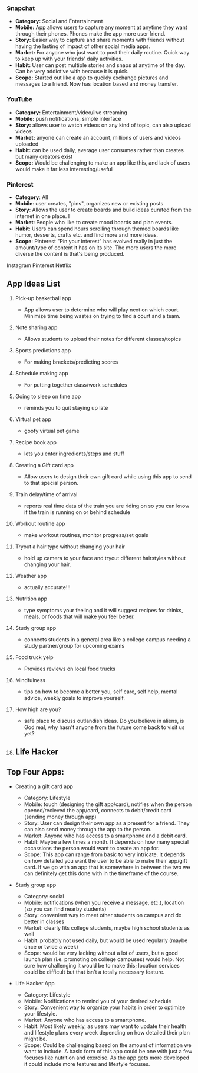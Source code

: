  ### Snapchat
 - **Category:** Social and Entertainment
 - **Mobile:** App allows users to capture any moment at anytime they want through their phones. Phones make the app more user friend. 
 - **Story:** Easier way to capture and share moments with friends without having the lasting of impact of other social media apps.
 - **Market:** For anyone who just want to post their daily routine. Quick way to keep up with your friends' daily activities. 
 - **Habit:** User can post multiple stories and snaps at anytime of the day. Can be very addictive with because it is quick. 
 - **Scope:** Started out like a app to qucikly exchange pictures and messages to a friend. Now has location based and money transfer.
  
### YouTube
  - **Category:** Entertainment/video/live streaming
  - **Mobile:** push notifications, simple interface
  - **Story:** allows user to watch videos on any kind of topic, can also upload videos
  - **Market:** anyone can create an account, millions of users and videos uploaded
  - **Habit:** can be used daily, average user consumes rather than creates but many creators exist
  - **Scope:** Would be challenging to make an app like this, and lack of users would make it far less interesting/useful


### Pinterest
- **Category**: All 
- **Mobile**: user creates, "pins", organizes new or existing posts 
- **Story**: Allows the user to create boards and build ideas curated from the internet in one place. I
- **Market**: People who like to create mood boards and plan events. 
- **Habit**: Users can spend hours scrolling through themed boards like humor, desserts, crafts etc. and find more and more ideas.
- **Scope**: Pinterest "Pin your interest" has evolved really in just the amount/type of content it has on its site. The more users the more diverse the content is that's being produced.



Instagram
Pinterest
Netflix

## App Ideas List

1. Pick-up basketball app
    - App allows user to determine who will play next on which court. Minimize time being wastes on trying to find a court and a team.
2. Note sharing app
    - Allows students to upload their notes for different classes/topics
3. Sports predictions app
    - For making brackets/predicting scores
4. Schedule making app
    - For putting together class/work schedules
5. Going to sleep on time app
    - reminds you to quit staying up late
6. Virtual pet app
    - goofy virtual pet game
7. Recipe book app
    - lets you enter ingredients/steps and stuff
8. Creating a Gift card app
    - Allow users to design their own gift card while using this app to send to that special person.

9. Train delay/time of arrival
    - reports real time data of the train you are riding on so you can know if the train is running on or behind schedule

10. Workout routine app
    - make workout routines, monitor progress/set goals

11. Tryout a hair type without changing your hair
    - hold up camera to your face and tryout different hairstyles without changing your hair.
    
12. Weather app
    - actually accurate!!! 
    
14. Nutrition app
    - type symptoms your feeling and it will suggest recipes for drinks, meals, or foods that will make you feel better.

15. Study group app
    - connects students in a general area like a college campus needing a study partner/group for upcoming exams

16. Food truck yelp
    - Provides reviews on local food trucks

17. Mindfulness
    - tips on how to become a better you, self care, self help, mental advice, weekly goals to improve yourself.

18. How high are you?
    - safe place to discuss outlandish ideas. Do you believe in aliens, is God real, why hasn't anyone from the future come back to visit us yet?

19. Life Hacker
    - 

   



## Top Four Apps:
- Creating a gift card app
    - Category: Lifestyle
    - Mobile: touch (designing the gift app/card), notifies when the person opened/recieved the app/card, connects to debit/credit card (sending money through app) 
    - Story: User can design their own app as a present for a friend. They can also send money through the app to the person.
    - Market: Anyone who has access to a smartphone and a debit card.
    - Habit: Maybe a few times a month. It depends on how many special occassions the person would want to create an app for.
    - Scope: This app can range from basic to very intricate. It depends on how detailed you want the user to be able to make their app/gift card. If we go with an app that is somewhere in between the two we can definitely get this done with in the timeframe of the course. 




- Study group app
    - Category: social
    - Mobile: notifications (when you receive a message, etc.), location (so you can find nearby students)
    - Story: convenient way to meet other students on campus and do better in classes
    - Market: clearly fits college students, maybe high school students as well
    - Habit: probably not used daily, but would be used regularly (maybe once or twice a week)
    - Scope: would be very lacking without a lot of users, but a good launch plan (i.e. promoting on college campuses) would help. Not sure how challenging it would be to make this; location services could be difficult but that isn't a totally necessary feature.



- Life Hacker App
    - Category: Lifestyle
    - Mobile: Notifications to remind you of your desired schedule
    - Story: Convenient way to organize your habits in order to optimize your lifestyle.
    - Market: Anyone who has access to a smartphone.
    - Habit: Most likely weekly, as users may want to update their health and lifestyle plans every week depending on how detailed their plan might be.
    - Scope: Could be challenging based on the amount of information we want to include. A basic form of this app could be one with just a few focuses like nutrition and exercise. As the app gets more developed it could include more features and lifestyle focuses.
